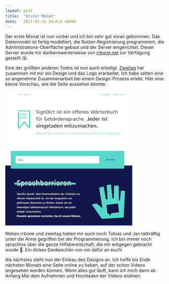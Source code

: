 ```yaml
---
layout: post
title:  "Erster Monat"
date:   2017-03-31 20:0:0 +0100
---
```

Der erste Monat ist nun vorbei und ich bin sehr gut voran gekommen. Das
Datenmodel ist fertig modelliert, die Nutzer-Registrierung
programmiert, die Administrations-Oberfläche gebaut und der Server
eingerichtet. Dieser Server wurde mir dankenswerterweise von [rrbone.net](https://rrbone.net)
zur Verfügung gestellt 😘.

Eine der größten anderen Todos ist nun auch erledigt. [Zweitag](https://zweitag.net) hat
zusammen mit mir ein Design und das Logo erarbeitet. Ich habe selten
eine so angenehme Zusammenarbeit bei einem Design-Prozess erlebt. Hier
eine kleine Vorschau, wie die Seite aussehen könnte:

![screenshot of the new design](/images/first-month.png)

Neben rrbone und zweitag haben mir auch noch Tobias und Jan tatkräftig
unter die Arme gegriffen bei der Programmierung. Ich bin immer noch
sprachlos über die ganze Hilfsbereitschaft, die mir entgegen gebracht
wurde 🎉. Ein dickes Dankeschön von mir dafür an euch!

Als nächstes steht nun der Einbau des Designs an. Ich hoffe bis Ende
nächsten Monats eine Seite online zu haben, auf der schon Videos
angesehen werden können. Wenn alles gut läuft, kann ich mich dann ab
Anfang Mai dem Aufnehmen und Hochladen der Videos widmen.
